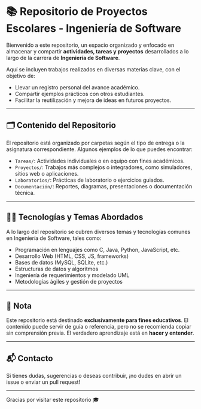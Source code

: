 # 📚 Repositorio de Proyectos Escolares - Ingeniería de Software

Bienvenido a este repositorio, un espacio organizado y enfocado en almacenar y compartir **actividades, tareas y proyectos** desarrollados a lo largo de la carrera de **Ingeniería de Software**.  

Aquí se incluyen trabajos realizados en diversas materias clave, con el objetivo de:

- Llevar un registro personal del avance académico.
- Compartir ejemplos prácticos con otros estudiantes.
- Facilitar la reutilización y mejora de ideas en futuros proyectos.

---

## 🗂 Contenido del Repositorio

El repositorio está organizado por carpetas según el tipo de entrega o la asignatura correspondiente. Algunos ejemplos de lo que puedes encontrar:

- `Tareas/`: Actividades individuales o en equipo con fines académicos.
- `Proyectos/`: Trabajos más complejos o integradores, como simuladores, sitios web o aplicaciones.
- `Laboratorios/`: Prácticas de laboratorio o ejercicios guiados.
- `Documentación/`: Reportes, diagramas, presentaciones o documentación técnica.

---

## 🧑‍💻 Tecnologías y Temas Abordados

A lo largo del repositorio se cubren diversos temas y tecnologías comunes en Ingeniería de Software, tales como:

- Programación en lenguajes como C, Java, Python, JavaScript, etc.
- Desarrollo Web (HTML, CSS, JS, frameworks)
- Bases de datos (MySQL, SQLite, etc.)
- Estructuras de datos y algoritmos
- Ingeniería de requerimientos y modelado UML
- Metodologías ágiles y gestión de proyectos

---

## 📌 Nota

Este repositorio está destinado **exclusivamente para fines educativos**. El contenido puede servir de guía o referencia, pero no se recomienda copiar sin comprensión previa. El verdadero aprendizaje está en **hacer y entender**.

---

## 📬 Contacto

Si tienes dudas, sugerencias o deseas contribuir, ¡no dudes en abrir un issue o enviar un pull request!

---

Gracias por visitar este repositorio 🎓
